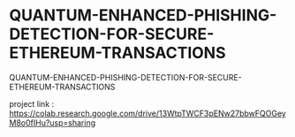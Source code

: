 # QUANTUM-ENHANCED-PHISHING-DETECTION-FOR-SECURE-ETHEREUM-TRANSACTIONS
QUANTUM-ENHANCED-PHISHING-DETECTION-FOR-SECURE-ETHEREUM-TRANSACTIONS

project link :
              https://colab.research.google.com/drive/13WtpTWCF3pENw27bbwFQOGeyM8o0fIHu?usp=sharing
